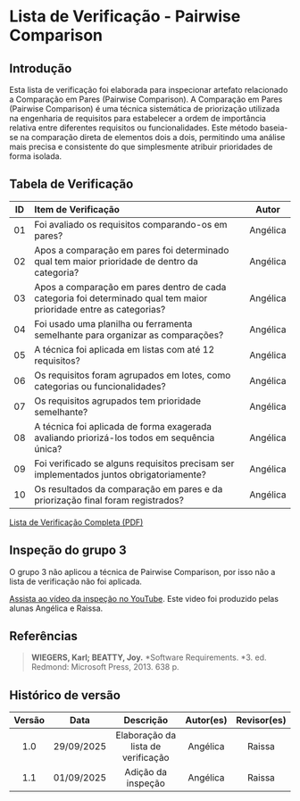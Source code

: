 # Lista de Verificação - Pairwise Comparison

## Introdução
Esta lista de verificação foi elaborada para inspecionar artefato relacionado a Comparação em Pares (Pairwise Comparison). 
A Comparação em Pares (Pairwise Comparison) é uma técnica sistemática de priorização utilizada na engenharia de requisitos para estabelecer a ordem de importância relativa entre diferentes requisitos ou funcionalidades. Este método baseia-se na comparação direta de elementos dois a dois, permitindo uma análise mais precisa e consistente do que simplesmente atribuir prioridades de forma isolada.

## Tabela de Verificação

| ID  | Item de Verificação                                                                                                                                          | Autor  |
|:---:|:------------------------------------------------------------------------------------------------------------------------------------------------------------ |:------:|
|01|Foi avaliado os requisitos comparando-os em pares?|Angélica|
|02|Apos a comparação em pares foi determinado qual tem maior prioridade de dentro da categoria?|Angélica|
|03|Apos a comparação em pares dentro de cada categoria foi determinado qual tem maior prioridade entre as categorias?|Angélica|
|04|Foi usado uma planilha ou ferramenta semelhante para organizar as comparações?|Angélica|
|05|A técnica foi aplicada em listas com até 12 requisitos? |Angélica|
|06|Os requisitos foram agrupados em lotes, como categorias ou funcionalidades?|Angélica|
|07|Os requisitos agrupados tem prioridade semelhante?|Angélica|
|08|A técnica foi aplicada de forma exagerada avaliando priorizá-los todos em sequência única?|Angélica|
|09|Foi verificado se alguns requisitos precisam ser implementados juntos obrigatoriamente?|Angélica|
|10|Os resultados da comparação em pares e da priorização final foram registrados?|Angélica|

[Lista de Verificação Completa (PDF)](./Grupo2AngelicadaCostaCmposVerifacacaoListaPairwiseComparison.pdf)

## Inspeção do grupo 3
O grupo 3 não aplicou a técnica de Pairwise Comparison, por isso não a lista de verificação não foi aplicada. 

[Assista ao vídeo da inspeção no YouTube](https://youtu.be/kPY4_MQQVxo). Este video foi produzido pelas alunas Angélica e Raissa.

## Referências
> **WIEGERS, Karl; BEATTY, Joy.** *Software Requirements. *3. ed. Redmond: Microsoft Press, 2013. 638 p.


## Histórico de versão

| Versão |    Data    |             Descrição              |   Autor(es)    | Revisor(es) |
|:------:|:----------:|:----------------------------------:|:--------------:|:-----------:|
|  1.0   | 29/09/2025 | Elaboração da lista de verificação | Angélica |  Raissa   |
|  1.1   | 01/09/2025 | Adição da inspeção | Angélica |  Raissa   |